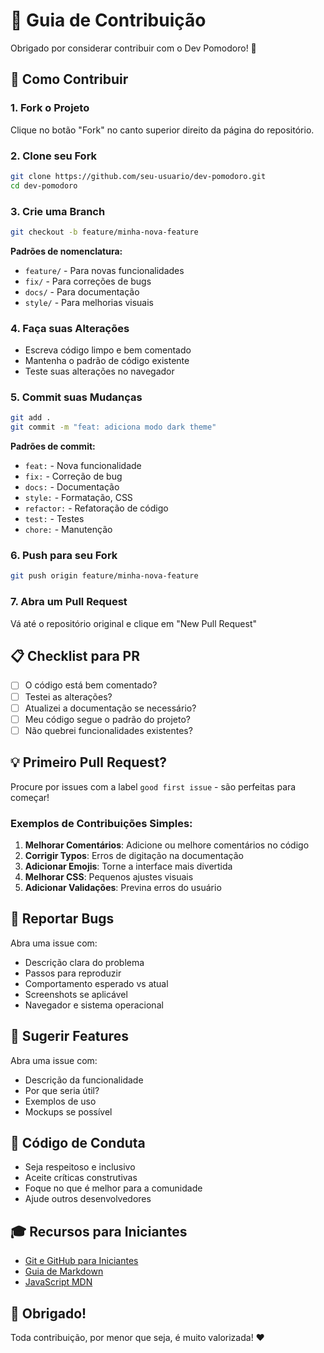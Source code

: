 # 🤝 Guia de Contribuição

Obrigado por considerar contribuir com o Dev Pomodoro! 🎉

## 🌟 Como Contribuir

### 1. Fork o Projeto

Clique no botão "Fork" no canto superior direito da página do repositório.

### 2. Clone seu Fork
```bash
git clone https://github.com/seu-usuario/dev-pomodoro.git
cd dev-pomodoro
```

### 3. Crie uma Branch
```bash
git checkout -b feature/minha-nova-feature
```

**Padrões de nomenclatura:**
- `feature/` - Para novas funcionalidades
- `fix/` - Para correções de bugs
- `docs/` - Para documentação
- `style/` - Para melhorias visuais

### 4. Faça suas Alterações

- Escreva código limpo e bem comentado
- Mantenha o padrão de código existente
- Teste suas alterações no navegador

### 5. Commit suas Mudanças
```bash
git add .
git commit -m "feat: adiciona modo dark theme"
```

**Padrões de commit:**
- `feat:` - Nova funcionalidade
- `fix:` - Correção de bug
- `docs:` - Documentação
- `style:` - Formatação, CSS
- `refactor:` - Refatoração de código
- `test:` - Testes
- `chore:` - Manutenção

### 6. Push para seu Fork
```bash
git push origin feature/minha-nova-feature
```

### 7. Abra um Pull Request

Vá até o repositório original e clique em "New Pull Request"

## 📋 Checklist para PR

- [ ] O código está bem comentado?
- [ ] Testei as alterações?
- [ ] Atualizei a documentação se necessário?
- [ ] Meu código segue o padrão do projeto?
- [ ] Não quebrei funcionalidades existentes?

## 💡 Primeiro Pull Request?

Procure por issues com a label `good first issue` - são perfeitas para começar!

### Exemplos de Contribuições Simples:

1. **Melhorar Comentários**: Adicione ou melhore comentários no código
2. **Corrigir Typos**: Erros de digitação na documentação
3. **Adicionar Emojis**: Torne a interface mais divertida
4. **Melhorar CSS**: Pequenos ajustes visuais
5. **Adicionar Validações**: Previna erros do usuário

## 🐛 Reportar Bugs

Abra uma issue com:
- Descrição clara do problema
- Passos para reproduzir
- Comportamento esperado vs atual
- Screenshots se aplicável
- Navegador e sistema operacional

## 💬 Sugerir Features

Abra uma issue com:
- Descrição da funcionalidade
- Por que seria útil?
- Exemplos de uso
- Mockups se possível

## 📝 Código de Conduta

- Seja respeitoso e inclusivo
- Aceite críticas construtivas
- Foque no que é melhor para a comunidade
- Ajude outros desenvolvedores

## 🎓 Recursos para Iniciantes

- [Git e GitHub para Iniciantes](https://www.youtube.com/watch?v=UBAX-13g8OM)
- [Guia de Markdown](https://www.markdownguide.org/)
- [JavaScript MDN](https://developer.mozilla.org/pt-BR/docs/Web/JavaScript)

## 🙏 Obrigado!

Toda contribuição, por menor que seja, é muito valorizada! ❤️